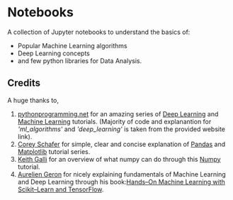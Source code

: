 # Notebooks
A collection of Jupyter notebooks to understand the basics of:
- Popular Machine Learning algorithms
- Deep Learning concepts
- and few python libraries for Data Analysis.

## Credits
A huge thanks to,  
1. <a href="https://pythonprogramming.net">pythonprogramming.net</a> for an amazing series of <a href="https://pythonprogramming.net/introduction-deep-learning-python-tensorflow-keras/">Deep Learning</a> and <a href="https://pythonprogramming.net/machine-learning-tutorial-python-introduction/">Machine Learning</a> tutorials. (Majority of code and explanantion for *'ml_algorithms'* and *'deep_learning'* is taken from the provided website link).
2. <a href="https://www.youtube.com/channel/UCCezIgC97PvUuR4_gbFUs5g">Corey Schafer</a> for simple, clear and concise explanation of <a href="https://www.youtube.com/playlist?list=PL-osiE80TeTsWmV9i9c58mdDCSskIFdDS">Pandas</a> and <a href="https://www.youtube.com/playlist?list=PL-osiE80TeTvipOqomVEeZ1HRrcEvtZB_">Matplotlib</a> tutorial series.
3. <a href="https://www.youtube.com/channel/UCq6XkhO5SZ66N04IcPbqNcw">Keith Galli</a> for an overview of what numpy can do through this <a href="https://www.youtube.com/watch?v=GB9ByFAIAH4">Numpy</a> tutorial.  
4. <a href="https://github.com/ageron">Aurelien Geron</a> for nicely explaining fundamentals of Machine Learning and Deep Learning through his book:<a href="https://www.amazon.in/Hands-Machine-Learning-Scikit-Learn-TensorFlow/dp/1491962291">Hands–On Machine Learning with Scikit–Learn and TensorFlow<a/>. 
  
